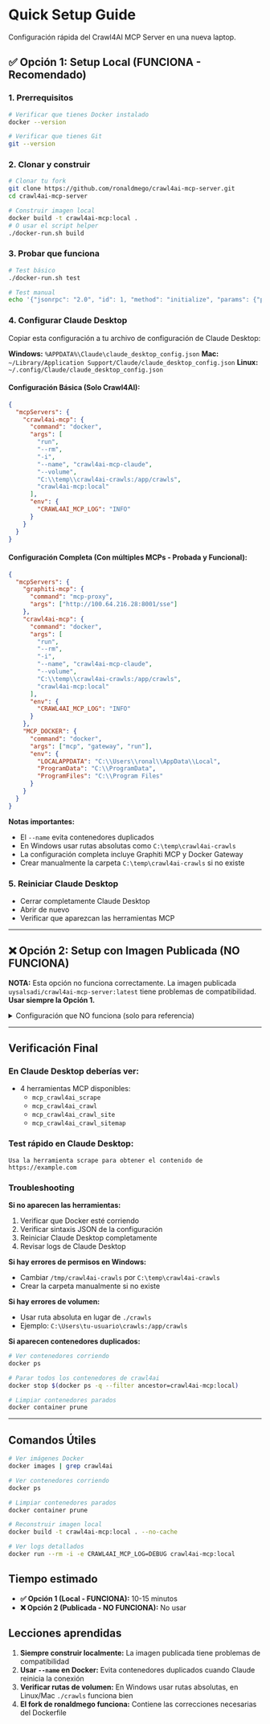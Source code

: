 # Quick Setup Guide

Configuración rápida del Crawl4AI MCP Server en una nueva laptop.

## ✅ Opción 1: Setup Local (FUNCIONA - Recomendado)

### 1. Prerrequisitos
```bash
# Verificar que tienes Docker instalado
docker --version

# Verificar que tienes Git
git --version
```

### 2. Clonar y construir
```bash
# Clonar tu fork
git clone https://github.com/ronaldmego/crawl4ai-mcp-server.git
cd crawl4ai-mcp-server

# Construir imagen local
docker build -t crawl4ai-mcp:local .
# O usar el script helper
./docker-run.sh build
```

### 3. Probar que funciona
```bash
# Test básico
./docker-run.sh test

# Test manual
echo '{"jsonrpc": "2.0", "id": 1, "method": "initialize", "params": {"protocolVersion": "2024-11-05", "capabilities": {}, "clientInfo": {"name": "test", "version": "1.0"}}}' | docker run --rm -i crawl4ai-mcp:local
```

### 4. Configurar Claude Desktop
Copiar esta configuración a tu archivo de configuración de Claude Desktop:

**Windows:** `%APPDATA%\Claude\claude_desktop_config.json`
**Mac:** `~/Library/Application Support/Claude/claude_desktop_config.json`
**Linux:** `~/.config/Claude/claude_desktop_config.json`

#### Configuración Básica (Solo Crawl4AI):
```json
{
  "mcpServers": {
    "crawl4ai-mcp": {
      "command": "docker",
      "args": [
        "run",
        "--rm",
        "-i",
        "--name", "crawl4ai-mcp-claude",
        "--volume",
        "C:\\temp\\crawl4ai-crawls:/app/crawls",
        "crawl4ai-mcp:local"
      ],
      "env": {
        "CRAWL4AI_MCP_LOG": "INFO"
      }
    }
  }
}
```

#### Configuración Completa (Con múltiples MCPs - Probada y Funcional):
```json
{
  "mcpServers": {
    "graphiti-mcp": {
      "command": "mcp-proxy",
      "args": ["http://100.64.216.28:8001/sse"]
    },
    "crawl4ai-mcp": {
      "command": "docker",
      "args": [
        "run",
        "--rm",
        "-i",
        "--name", "crawl4ai-mcp-claude",
        "--volume",
        "C:\\temp\\crawl4ai-crawls:/app/crawls",
        "crawl4ai-mcp:local"
      ],
      "env": {
        "CRAWL4AI_MCP_LOG": "INFO"
      }
    },
    "MCP_DOCKER": {
      "command": "docker",
      "args": ["mcp", "gateway", "run"],
      "env": {
        "LOCALAPPDATA": "C:\\Users\\ronal\\AppData\\Local",
        "ProgramData": "C:\\ProgramData",
        "ProgramFiles": "C:\\Program Files"
      }
    }
  }
}
```

**Notas importantes:**
- El `--name` evita contenedores duplicados
- En Windows usar rutas absolutas como `C:\temp\crawl4ai-crawls`
- La configuración completa incluye Graphiti MCP y Docker Gateway
- Crear manualmente la carpeta `C:\temp\crawl4ai-crawls` si no existe

### 5. Reiniciar Claude Desktop
- Cerrar completamente Claude Desktop
- Abrir de nuevo
- Verificar que aparezcan las herramientas MCP

---

## ❌ Opción 2: Setup con Imagen Publicada (NO FUNCIONA)

**NOTA:** Esta opción no funciona correctamente. La imagen publicada `uysalsadi/crawl4ai-mcp-server:latest` tiene problemas de compatibilidad. **Usar siempre la Opción 1.**

<details>
<summary>Configuración que NO funciona (solo para referencia)</summary>

```json
{
  "mcpServers": {
    "crawl4ai-mcp": {
      "command": "docker",
      "args": [
        "run",
        "--rm",
        "-i",
        "--volume",
        "/tmp/crawl4ai-crawls:/app/crawls",
        "uysalsadi/crawl4ai-mcp-server:latest"
      ],
      "env": {
        "CRAWL4AI_MCP_LOG": "INFO"
      }
    }
  }
}
```
</details>

---

## Verificación Final

### En Claude Desktop deberías ver:
- 4 herramientas MCP disponibles:
  - `mcp_crawl4ai_scrape`
  - `mcp_crawl4ai_crawl` 
  - `mcp_crawl4ai_crawl_site`
  - `mcp_crawl4ai_crawl_sitemap`

### Test rápido en Claude Desktop:
```
Usa la herramienta scrape para obtener el contenido de https://example.com
```

### Troubleshooting

**Si no aparecen las herramientas:**
1. Verificar que Docker esté corriendo
2. Verificar sintaxis JSON de la configuración
3. Reiniciar Claude Desktop completamente
4. Revisar logs de Claude Desktop

**Si hay errores de permisos en Windows:**
- Cambiar `/tmp/crawl4ai-crawls` por `C:\temp\crawl4ai-crawls`
- Crear la carpeta manualmente si no existe

**Si hay errores de volumen:**
- Usar ruta absoluta en lugar de `./crawls`
- Ejemplo: `C:\Users\tu-usuario\crawls:/app/crawls`

**Si aparecen contenedores duplicados:**
```bash
# Ver contenedores corriendo
docker ps

# Parar todos los contenedores de crawl4ai
docker stop $(docker ps -q --filter ancestor=crawl4ai-mcp:local)

# Limpiar contenedores parados
docker container prune
```

---

## Comandos Útiles

```bash
# Ver imágenes Docker
docker images | grep crawl4ai

# Ver contenedores corriendo
docker ps

# Limpiar contenedores parados
docker container prune

# Reconstruir imagen local
docker build -t crawl4ai-mcp:local . --no-cache

# Ver logs detallados
docker run --rm -i -e CRAWL4AI_MCP_LOG=DEBUG crawl4ai-mcp:local
```

## Tiempo estimado
- **✅ Opción 1 (Local - FUNCIONA):** 10-15 minutos
- **❌ Opción 2 (Publicada - NO FUNCIONA):** No usar

## Lecciones aprendidas
1. **Siempre construir localmente:** La imagen publicada tiene problemas de compatibilidad
2. **Usar `--name` en Docker:** Evita contenedores duplicados cuando Claude reinicia la conexión
3. **Verificar rutas de volumen:** En Windows usar rutas absolutas, en Linux/Mac `./crawls` funciona bien
4. **El fork de ronaldmego funciona:** Contiene las correcciones necesarias del Dockerfile